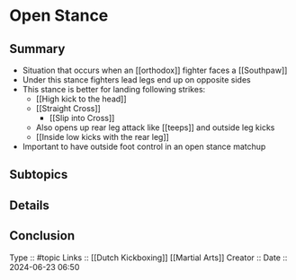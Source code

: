 # Open Stance

## Summary

- Situation that occurs when an [[orthodox]] fighter faces a [[Southpaw]] 
- Under this stance fighters lead legs end up on opposite sides
- This stance is better for landing following strikes:
	- [[High kick to the head]]
	- [[Straight Cross]]
		- [[Slip into Cross]]
	- Also opens up rear leg attack like [[teeps]] and outside leg kicks
	- [[Inside low kicks with the rear leg]]
- Important to have outside foot control in an open stance matchup

## Subtopics

## Details

## Conclusion


Type :: #topic
Links :: [[Dutch Kickboxing]] [[Martial Arts]] 
Creator ::
Date ::  2024-06-23 06:50
